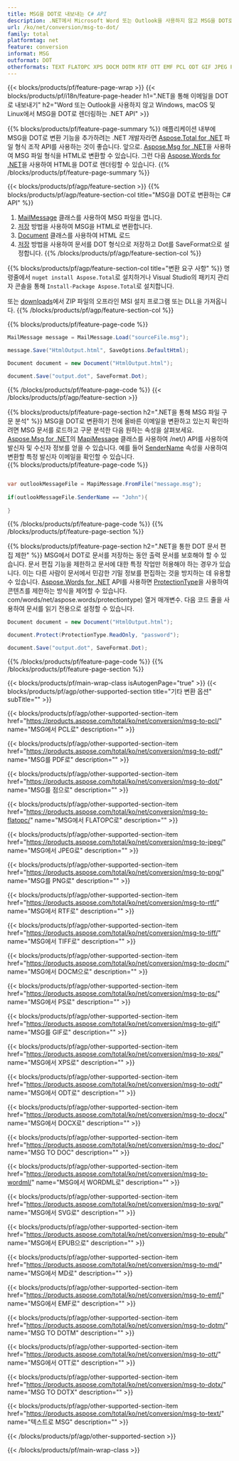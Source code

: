 ```yaml
---
title: MSG을 DOT로 내보내는 C# API
description: .NET에서 Microsoft Word 또는 Outlook을 사용하지 않고 MSG을 DOT로 변환
url: /ko/net/conversion/msg-to-dot/
family: total
platformtag: net
feature: conversion
informat: MSG
outformat: DOT
otherformats: TEXT FLATOPC XPS DOCM DOTM RTF OTT EMF PCL ODT GIF JPEG PDF PS WORDML DOCX DOC MD SVG TIFF PNG DOTX DOT EPUB
---
```

{{< blocks/products/pf/feature-page-wrap >}}
{{< blocks/products/pf/i18n/feature-page-header h1=".NET을 통해 이메일을 DOT로 내보내기" h2="Word 또는 Outlook을 사용하지 않고 Windows, macOS 및 Linux에서 MSG을 DOT로 렌더링하는 .NET API" >}}

{{% blocks/products/pf/feature-page-summary %}}
애플리케이션 내부에 MSG을 DOT로 변환 기능을 추가하려는 .NET 개발자라면 [Aspose.Total for .NET](https://products.aspose.com/total/net/) 파일 형식 조작 API를 사용하는 것이 좋습니다. 앞으로. [Aspose.Msg for .NET](https://products.aspose.com/msg/net/)을 사용하여 MSG 파일 형식을 HTML로 변환할 수 있습니다. 그런 다음 [Aspose.Words for .NET](https://products.aspose.com/words/net/)을 사용하여 HTML을 DOT로 렌더링할 수 있습니다.
{{% /blocks/products/pf/feature-page-summary  %}}

{{< blocks/products/pf/agp/feature-section >}}
{{% blocks/products/pf/agp/feature-section-col title="MSG을 DOT로 변환하는 C# API" %}}
1. [MailMessage](https://apireference.aspose.com/msg/net/aspose.msg/mailmessage) 클래스를 사용하여 MSG 파일을 엽니다.
2. [저장](https://apireference.aspose.com/msg/net/aspose.msg.mailmessage/save/methods/3) 방법을 사용하여 MSG을 HTML로 변환합니다.
3. [Document](https://apireference.aspose.com/words/net/aspose.words/document) 클래스를 사용하여 HTML 로드
4. [저장](https://apireference.aspose.com/words/net/aspose.words.document/save/methods/4) 방법을 사용하여 문서를 DOT 형식으로 저장하고 Dot를 SaveFormat으로 설정합니다.
{{% /blocks/products/pf/agp/feature-section-col %}}

{{% blocks/products/pf/agp/feature-section-col title="변환 요구 사항" %}}
명령줄에서 ```nuget install Aspose.Total```로 설치하거나 Visual Studio의 패키지 관리자 콘솔을 통해 ```Install-Package Aspose.Total```로 설치합니다.

또는 [downloads](https://downloads.aspose.com/total/net)에서 ZIP 파일의 오프라인 MSI 설치 프로그램 또는 DLL을 가져옵니다.
{{% /blocks/products/pf/agp/feature-section-col %}}

{{% blocks/products/pf/feature-page-code %}}

```cs
MailMessage message = MailMessage.Load("sourceFile.msg");
 
message.Save("HtmlOutput.html", SaveOptions.DefaultHtml);

Document document = new Document("HtmlOutput.html");

document.Save("output.dot", SaveFormat.Dot); 
```

{{% /blocks/products/pf/feature-page-code %}}
{{< /blocks/products/pf/agp/feature-section >}}

{{% blocks/products/pf/feature-page-section  h2=".NET을 통해 MSG 파일 구문 분석" %}}
MSG을 DOT로 변환하기 전에 올바른 이메일을 변환하고 있는지 확인하려면 MSG 문서를 로드하고 구문 분석한 다음 원하는 속성을 살펴보세요. [Aspose.Msg for .NET](https://products.aspose.com/msg)의 [MapiMessage](https://apireference.aspose.com/msg/net/aspose.msg.mapi/mapimessage) 클래스를 사용하여 /net/) API를 사용하여 발신자 및 수신자 정보를 얻을 수 있습니다. 예를 들어 [SenderName](https://apireference.aspose.com/msg/net/aspose.msg.mapi/mapimessage/properties/sendername) 속성을 사용하여 변환할 특정 발신자 이메일을 확인할 수 있습니다.  
{{% blocks/products/pf/feature-page-code %}}
```cs

var outlookMessageFile = MapiMessage.FromFile("message.msg");
 
if(outlookMessageFile.SenderName == "John"){
    
}
```

{{% /blocks/products/pf/feature-page-code  %}}
{{% /blocks/products/pf/feature-page-section %}}

{{% blocks/products/pf/feature-page-section  h2=".NET을 통한 DOT 문서 편집 제한" %}}
MSG에서 DOT로 문서를 저장하는 동안 출력 문서를 보호해야 할 수 있습니다. 문서 편집 기능을 제한하고 문서에 대한 특정 작업만 허용해야 하는 경우가 있습니다. 이는 다른 사람이 문서에서 민감한 기밀 정보를 편집하는 것을 방지하는 데 유용할 수 있습니다. [Aspose.Words for .NET](https://products.aspose.com/words/net/) API를 사용하면 [ProtectionType](https://apireference.aspose.net)을 사용하여 콘텐츠를 제한하는 방식을 제어할 수 있습니다. com/words/net/aspose.words/protectiontype) 열거 매개변수. 다음 코드 줄을 사용하여 문서를 읽기 전용으로 설정할 수 있습니다. 
```cs
Document document = new Document("HtmlOutput.html");

document.Protect(ProtectionType.ReadOnly, "password");

document.Save("output.dot", SaveFormat.Dot);  
```

{{% /blocks/products/pf/feature-page-code  %}}
{{% /blocks/products/pf/feature-page-section %}}

{{< blocks/products/pf/main-wrap-class isAutogenPage="true" >}}
{{< blocks/products/pf/agp/other-supported-section title="기타 변환 옵션" subTitle="" >}}

{{< blocks/products/pf/agp/other-supported-section-item href="https://products.aspose.com/total/ko/net/conversion/msg-to-pcl/" name="MSG에서 PCL로" description="" >}}

{{< blocks/products/pf/agp/other-supported-section-item href="https://products.aspose.com/total/ko/net/conversion/msg-to-pdf/" name="MSG를 PDF로" description="" >}}

{{< blocks/products/pf/agp/other-supported-section-item href="https://products.aspose.com/total/ko/net/conversion/msg-to-dot/" name="MSG를 점으로" description="" >}}

{{< blocks/products/pf/agp/other-supported-section-item href="https://products.aspose.com/total/ko/net/conversion/msg-to-flatopc/" name="MSG에서 FLATOPC로" description="" >}}

{{< blocks/products/pf/agp/other-supported-section-item href="https://products.aspose.com/total/ko/net/conversion/msg-to-jpeg/" name="MSG에서 JPEG로" description="" >}}

{{< blocks/products/pf/agp/other-supported-section-item href="https://products.aspose.com/total/ko/net/conversion/msg-to-png/" name="MSG를 PNG로" description="" >}}

{{< blocks/products/pf/agp/other-supported-section-item href="https://products.aspose.com/total/ko/net/conversion/msg-to-rtf/" name="MSG에서 RTF로" description="" >}}

{{< blocks/products/pf/agp/other-supported-section-item href="https://products.aspose.com/total/ko/net/conversion/msg-to-tiff/" name="MSG에서 TIFF로" description="" >}}

{{< blocks/products/pf/agp/other-supported-section-item href="https://products.aspose.com/total/ko/net/conversion/msg-to-docm/" name="MSG에서 DOCM으로" description="" >}}

{{< blocks/products/pf/agp/other-supported-section-item href="https://products.aspose.com/total/ko/net/conversion/msg-to-ps/" name="MSG에서 PS로" description="" >}}

{{< blocks/products/pf/agp/other-supported-section-item href="https://products.aspose.com/total/ko/net/conversion/msg-to-gif/" name="MSG를 GIF로" description="" >}}

{{< blocks/products/pf/agp/other-supported-section-item href="https://products.aspose.com/total/ko/net/conversion/msg-to-xps/" name="MSG에서 XPS로" description="" >}}

{{< blocks/products/pf/agp/other-supported-section-item href="https://products.aspose.com/total/ko/net/conversion/msg-to-odt/" name="MSG에서 ODT로" description="" >}}

{{< blocks/products/pf/agp/other-supported-section-item href="https://products.aspose.com/total/ko/net/conversion/msg-to-docx/" name="MSG에서 DOCX로" description="" >}}

{{< blocks/products/pf/agp/other-supported-section-item href="https://products.aspose.com/total/ko/net/conversion/msg-to-doc/" name="MSG TO DOC" description="" >}}

{{< blocks/products/pf/agp/other-supported-section-item href="https://products.aspose.com/total/ko/net/conversion/msg-to-wordml/" name="MSG에서 WORDML로" description="" >}}

{{< blocks/products/pf/agp/other-supported-section-item href="https://products.aspose.com/total/ko/net/conversion/msg-to-svg/" name="MSG에서 SVG로" description="" >}}

{{< blocks/products/pf/agp/other-supported-section-item href="https://products.aspose.com/total/ko/net/conversion/msg-to-epub/" name="MSG에서 EPUB으로" description="" >}}

{{< blocks/products/pf/agp/other-supported-section-item href="https://products.aspose.com/total/ko/net/conversion/msg-to-md/" name="MSG에서 MD로" description="" >}}

{{< blocks/products/pf/agp/other-supported-section-item href="https://products.aspose.com/total/ko/net/conversion/msg-to-emf/" name="MSG에서 EMF로" description="" >}}

{{< blocks/products/pf/agp/other-supported-section-item href="https://products.aspose.com/total/ko/net/conversion/msg-to-dotm/" name="MSG TO DOTM" description="" >}}

{{< blocks/products/pf/agp/other-supported-section-item href="https://products.aspose.com/total/ko/net/conversion/msg-to-ott/" name="MSG에서 OTT로" description="" >}}

{{< blocks/products/pf/agp/other-supported-section-item href="https://products.aspose.com/total/ko/net/conversion/msg-to-dotx/" name="MSG TO DOTX" description="" >}}

{{< blocks/products/pf/agp/other-supported-section-item href="https://products.aspose.com/total/ko/net/conversion/msg-to-text/" name="텍스트로 MSG" description="" >}}



{{< /blocks/products/pf/agp/other-supported-section >}}

{{< /blocks/products/pf/main-wrap-class >}}